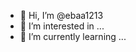 - 👋 Hi, I’m @ebaa1213
- 👀 I’m interested in ...
- 🌱 I’m currently learning ...

<!---
ebaa1213/ebaa1213 is a ✨ special ✨ repository because its `README.md` (this file) appears on your GitHub profile.
You can click the Preview link to take a look at your changes.
--->
